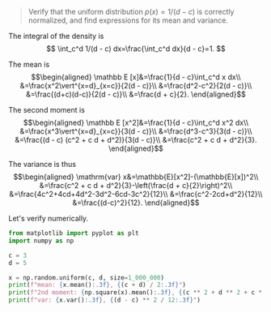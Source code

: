 > Verify that the uniform distribution $p(x)=1/(d - c)$ is correctly normalized, and find expressions for its mean and variance.

The integral of the density is
$$
\int_c^d 1/(d - c) dx=\frac{\int_c^d dx}{d - c}=1.
$$

The mean is
$$\begin{aligned}
\mathbb E [x]&=\frac{1}{d - c}\int_c^d x dx\\
&=\frac{x^2\vert^{x=d}_{x=c}}{2(d - c)}\\
&=\frac{d^2-c^2}{2(d - c)}\\
&=\frac{(d+c)(d-c)}{2(d - c)}\\
&=\frac{d + c}{2}.
\end{aligned}$$

The second moment is
$$\begin{aligned}
\mathbb E [x^2]&=\frac{1}{d - c}\int_c^d x^2 dx\\
&=\frac{x^3\vert^{x=d}_{x=c}}{3(d - c)}\\
&=\frac{d^3-c^3}{3(d - c)}\\
&=\frac{(d - c) (c^2 + c d + d^2)}{3(d - c)}\\
&=\frac{c^2 + c d + d^2}{3}.
\end{aligned}$$

The variance is thus
$$\begin{aligned}
\mathrm{var} x&=\mathbb{E}[x^2]-(\mathbb{E}[x])^2\\
&=\frac{c^2 + c d + d^2}{3}-\left(\frac{d + c}{2}\right)^2\\
&=\frac{4c^2+4cd+4d^2-3d^2-6cd-3c^2}{12}\\
&=\frac{c^2-2cd+d^2}{12}\\
&=\frac{(d-c)^2}{12}.
\end{aligned}$$

Let's verify numerically.

```python
from matplotlib import pyplot as plt
import numpy as np

c = 3
d = 5

x = np.random.uniform(c, d, size=1_000_000)
print(f"mean: {x.mean():.3f}, {(c + d) / 2:.3f}")
print(f"2nd moment: {np.square(x).mean():.3f}, {(c ** 2 + d ** 2 + c * d) / 3:.3f}")
print(f"var: {x.var():.3f}, {(d - c) ** 2 / 12:.3f}")
```
